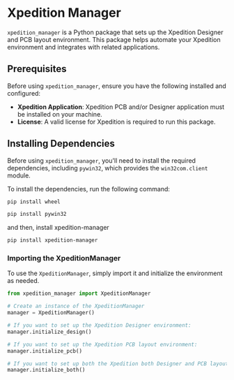 # Xpedition Manager

`xpedition_manager` is a Python package that sets up the Xpedition Designer and PCB layout environment. This package helps automate your Xpedition environment and integrates with related applications.

## Prerequisites

Before using `xpedition_manager`, ensure you have the following installed and configured:

- **Xpedition Application**: Xpedition PCB and/or Designer application must be installed on your machine.
- **License**: A valid license for Xpedition is required to run this package.

## Installing Dependencies

Before using `xpedition_manager`, you'll need to install the required dependencies, including `pywin32`, which provides the `win32com.client` module.

To install the dependencies, run the following command:

```bash
pip install wheel
```

```bash
pip install pywin32
```

and then, install xpedition-manager
```bash
pip install xpedition-manager
```

### Importing the XpeditionManager

To use the `XpeditionManager`, simply import it and initialize the environment as needed.

```python
from xpedition_manager import XpeditionManager

# Create an instance of the XpeditionManager
manager = XpeditionManager()

# If you want to set up the Xpedition Designer environment:
manager.initialize_design()

# If you want to set up the Xpedition PCB layout environment:
manager.initialize_pcb()

# If you want to set up both the Xpedition both Designer and PCB layout environments:
manager.initialize_both()
```
